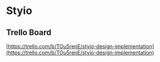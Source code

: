 # Styio

## Trello Board

[https://trello.com/b/TOu5renE/styio-design-implementation](https://trello.com/b/TOu5renE/styio-design-implementation)
